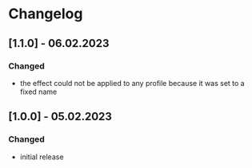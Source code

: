 # Changelog 


## [1.1.0] - 06.02.2023

### Changed
- the effect could not be applied to any profile because it was set to a fixed name



## [1.0.0] - 05.02.2023

### Changed
- initial release
